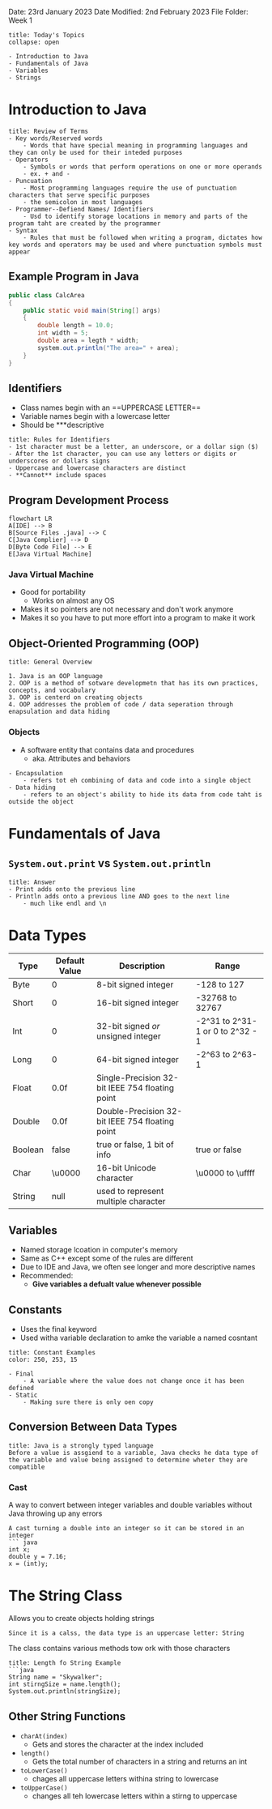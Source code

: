Date: 23rd January 2023
Date Modified: 2nd February 2023
File Folder: Week 1

```ad-abstract
title: Today's Topics
collapse: open

- Introduction to Java
- Fundamentals of Java
- Variables
- Strings

```


# Introduction to Java

```ad-abstract
title: Review of Terms
- Key words/Reserved words
	- Words that have special meaning in programming languages and they can only be used for their inteded purposes
- Operators
	- Symbols or words that perform operations on one or more operands
	- ex. + and -
- Puncuation
	- Most programming languages require the use of punctuation characters that serve specific purposes
	- the semicolon in most languages
- Programmer--Defiend Names/ Identifiers
	- Usd to identify storage locations in memory and parts of the program taht are created by the programmer
- Syntax
	- Rules that must be followed when writing a program, dictates how key words and operators may be used and where punctuation symbols must appear
```


## Example Program in Java

```java
public class CalcArea
{
	public static void main(String[] args)
	{
		double length = 10.0;
		int width = 5;
		double area = legth * width;
		system.out.println("The area=" + area);
	}
}
```

## Identifiers

- Class names begin with an ==UPPERCASE LETTER==
- Variable names begin with a lowercase letter
- Should be ***descriptive

```ad-info
title: Rules for Identifiers
- 1st character must be a letter, an underscore, or a dollar sign ($)
- After the 1st character, you can use any letters or digits or underscores or dollars signs
- Uppercase and lowercase characters are distinct
- **Cannot** include spaces
```

## Program Development Process

```mermaid
flowchart LR
A[IDE] --> B
B[Source Files .java] --> C
C[Java Complier] --> D
D[Byte Code File] --> E
E[Java Virtual Machine]
```

### Java Virtual Machine

- Good for portability
	- Works on almost any OS
- Makes it so pointers are not necessary and don't work anymore
- Makes it so you have to put more effort into a program to make it work

## Object-Oriented Programming (OOP)

```ad-example
title: General Overview

1. Java is an OOP language
2. OOP is a method of sotware developmetn that has its own practices, concepts, and vocabulary
3. OOP is centerd on creating objects
4. OOP addresses the problem of code / data seperation through enapsulation and data hiding
```

### Objects
- A software entity that contains data and procedures
	- aka. Attributes and behaviors

```ad-info
- Encapsulation
	- refers tot eh combining of data and code into a single object
- Data hiding
	- refers to an object's ability to hide its data from code taht is outside the object
```

# Fundamentals of Java

## ``System.out.print`` vs ``System.out.println``

```ad-check
title: Answer
- Print adds onto the previous line
- Println adds onto a previous line AND goes to the next line
	- much like endl and \n
```

# Data Types

| Type    | Default Value | Description                                     | Range                            |
| ------- | ------------- | ----------------------------------------------- | -------------------------------- |
| Byte    | 0             | 8-bit signed integer                            | -128 to 127                      |
| Short   | 0             | 16-bit signed integer                           | -32768 to 32767                  |
| Int     | 0             | 32-bit signed *or* unsigned integer             | -2^31 to 2^31-1 or 0 to 2^32 - 1 |
| Long    | 0             | 64-bit signed integer                           | -2^63 to 2^63-1                  |
| Float   | 0.0f          | Single-Precision 32-bit IEEE 754 floating point |                                  |
| Double  | 0.0f          | Double-Precision 32-bit IEEE 754 floating point |                                  |
| Boolean | false         | true or false, 1 bit of info                    | true or false                    |
| Char    | \u0000        | 16-bit Unicode character                        | \u0000 to \uffff                 |
| String  | null          | used to represent multiple character            |                                  |

## Variables

- Named storage lcoation in computer's memory
- Same as C++ except some of the rules are different
- Due to IDE and Java, we often see longer and more descriptive names
- Recommended:
	- **Give variables a defualt value whenever possible**

## Constants

- Uses the final keyword
- Used witha  variable declaration to amke the variable a named cosntant

```ad-info
title: Constant Examples
color: 250, 253, 15

- Final
	- A variable where the value does not change once it has been defined
- Static
	- Making sure there is only oen copy

```

## Conversion Between Data Types

```ad-attention
title: Java is a strongly typed language
Before a value is assgiend to a variable, Java checks he data type of the variable and value being assigned to determine wheter they are compatible
```

### Cast

A way to convert between integer variables and double variables without Java throwing up any errors

```ad-example
A cast turning a double into an integer so it can be stored in an integer
``` java
int x;
double y = 7.16;
x = (int)y;
```


# The String Class

Allows you to create objects holding strings

```ad-note
Since it is a calss, the data type is an uppercase letter: String
```

The class contains various methods tow ork with those characters

```ad-example
title: Length fo String Example
```java
String name = "Skywalker";
int stirngSize = name.length();
System.out.println(stringSize);
```

## Other String Functions

- ``charAt(index)``
	- Gets and stores the character at the index included
- ``length()`` 
	- Gets the total number of characters in a string and returns an int
- ``toLowerCase()``
	- chages all uppercase letters withina  string to lowercase
- ``toUpperCase()``
	- changes all teh lowercase letters within a stirng to uppercase
